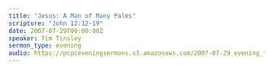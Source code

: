 ```yaml
---
title: "Jesus: A Man of Many Palms"
scripture: "John 12:12-19"
date: 2007-07-29T00:00:00Z
speaker: Tim Tinsley
sermon_type: evening
audio: https://pcpceveningsermons.s3.amazonaws.com/2007-07-29_evening_tinsley.mp3 
---
```



